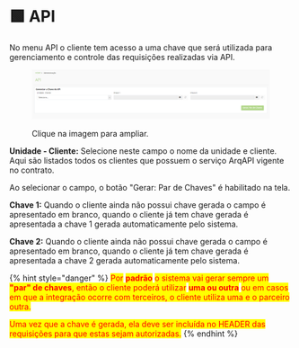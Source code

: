 # 🟩 API

No menu API o cliente tem acesso a uma chave que será utilizada para gerenciamento e controle das requisições realizadas via API.&#x20;

<figure><img src="../.gitbook/assets/image.png" alt=""><figcaption><p>Clique na imagem para ampliar.</p></figcaption></figure>

**Unidade - Cliente:** Selecione neste campo o nome da unidade e cliente. Aqui são listados todos os clientes que possuem o serviço ArqAPI vigente no contrato.

Ao selecionar o campo, o botão "Gerar: Par de Chaves" é habilitado na tela.

**Chave 1:** Quando o cliente ainda não possui chave gerada o campo é apresentado em branco, quando o cliente já tem chave gerada é apresentada a chave 1 gerada automaticamente pelo sistema.

**Chave 2:** Quando o cliente ainda não possui chave gerada o campo é apresentado em branco, quando o cliente já tem chave gerada é apresentada a chave 2 gerada automaticamente pelo sistema.

{% hint style="danger" %}
<mark style="color:red;">Por</mark> <mark style="color:red;"></mark><mark style="color:red;">**padrão**</mark> <mark style="color:red;"></mark><mark style="color:red;">o sistema vai gerar sempre um</mark> <mark style="color:red;"></mark><mark style="color:red;">**"par" de chaves**</mark><mark style="color:red;">, então o cliente poderá utilizar</mark> <mark style="color:red;"></mark><mark style="color:red;">**uma ou outra**</mark> <mark style="color:red;"></mark><mark style="color:red;">ou em casos em que a integração ocorre com terceiros, o cliente utiliza uma e o parceiro outra.</mark>

<mark style="color:red;">Uma vez que a chave é gerada, ela deve ser incluída no HEADER das requisições para que estas sejam autorizadas.</mark>
{% endhint %}

